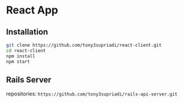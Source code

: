 # React App

## Installation

```bash
git clone https://github.com/tony3supriadi/react-client.git
cd react-client
npm install
npm start
```

## Rails Server

repositories: 
`https://github.com/tony3supriadi/rails-api-server.git`